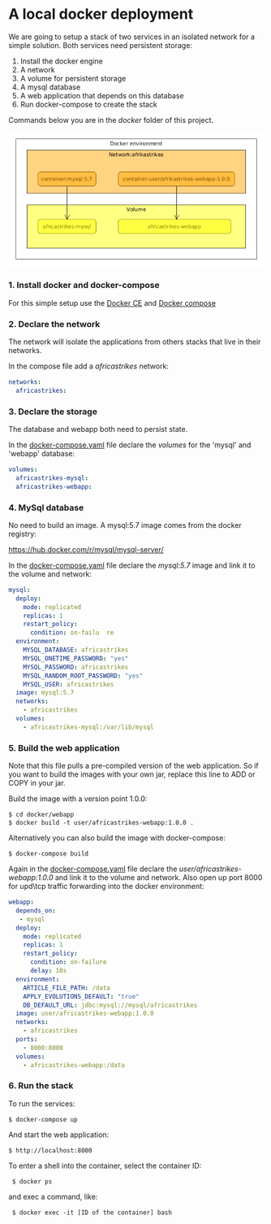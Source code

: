 # A local docker deployment

We are going to setup a stack of two services in an isolated network for a simple solution.
Both services need persistent storage:

1. Install the docker engine
2. A network
3. A volume for persistent storage
4. A mysql database
5. A web application that depends on this database
6. Run docker-compose to create the stack

Commands below you are in the _docker_ folder of this project.

![Stack](africastrikes-stack.png "Africastrikes stack")

### 1. Install docker and docker-compose

For this simple setup use the [Docker CE](https://docs.docker.com/engine/installation/)
and [Docker compose](https://docs.docker.com/compose/install/)

### 2. Declare the network
The network will isolate the applications from others stacks that live in their networks.
 
In the compose file add a _africastrikes_ network:

```yaml
networks:
  africastrikes:
```
### 3. Declare the storage
The database and webapp both need to persist state.
 
In the [docker-compose.yaml](docker-compose.yaml) file declare the _volumes_ for the 'mysql' and 'webapp' database:

```yaml
volumes:
  africastrikes-mysql:
  africastrikes-webapp:
```
### 4. MySql database
No need to build an image. A mysql:5.7 image comes from the docker registry:

https://hub.docker.com/r/mysql/mysql-server/

In the [docker-compose.yaml](docker-compose.yaml) file declare the _mysql:5.7_ image and link it to the volume and network:

```yaml
mysql:
  deploy:
    mode: replicated
    replicas: 1
    restart_policy:
      condition: on-failu  re
  environment:
    MYSQL_DATABASE: africastrikes
    MYSQL_ONETIME_PASSWORD: "yes"
    MYSQL_PASSWORD: africastrikes
    MYSQL_RANDOM_ROOT_PASSWORD: "yes"
    MYSQL_USER: africastrikes
  image: mysql:5.7
  networks:
    - africastrikes
  volumes:
    - africastrikes-mysql:/var/lib/mysql
```

### 5. Build the web application
Note that this file pulls a pre-compiled version of the web application.
So if you want to build the images with your own jar, replace this line to ADD or COPY in your jar.
  
Build the image with a version point 1.0.0:

    $ cd docker/webapp
    $ docker build -t user/africastrikes-webapp:1.0.0 .
    
Alternatively you can also build the image with docker-compose:

    $ docker-compose build

Again in the [docker-compose.yaml](docker-compose.yaml) file declare the _user/africastrikes-webapp:1.0.0_ and link it to the volume and network.
Also open up port 8000 for upd\tcp traffic forwarding into the docker environment:
```yaml
webapp:
  depends_on:
   - mysql
  deploy:
    mode: replicated
    replicas: 1
    restart_policy:
      condition: on-failure
      delay: 10s
  environment:
    ARTICLE_FILE_PATH: /data
    APPLY_EVOLUTIONS_DEFAULT: "true"
    DB_DEFAULT_URL: jdbc:mysql://mysql/africastrikes
  image: user/africastrikes-webapp:1.0.0
  networks:
    - africastrikes
  ports:
    - 8000:8000
  volumes:
    - africastrikes-webapp:/data
```    

### 6. Run the stack

To run the services:

    $ docker-compose up
    
And start the web application:
    
    $ http://localhost:8000
 
 To enter a shell into the container, select the container ID:
 
     $ docker ps
     
 and exec a command, like:
 
     $ docker exec -it [ID of the container] bash